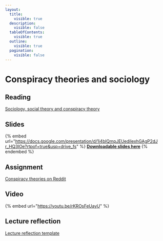```yaml
---
layout:
  title:
    visible: true
  description:
    visible: false
  tableOfContents:
    visible: true
  outline:
    visible: true
  pagination:
    visible: false
---
```


# Conspiracy theories and sociology

## Reading

[Sociology, social theory and conspiracy theory](https://drive.google.com/file/d/1lnusLng25m07YMkR4_3H_hAzyCX9REJ7/view?usp=sharing)

## Slides

{% embed url="https://docs.google.com/presentation/d/1i4bIQmpJEUedilexhGAgP2dJr_HQ3IOe?rtpof=true&usp=drive_fs" %}
[**Downloadable slides here**](https://docs.google.com/presentation/d/1i4bIQmpJEUedilexhGAgP2dJr_HQ3IOe?rtpof=true\&usp=drive_fs)
{% endembed %}

## Assignment

[Conspiracy theories on Reddit](https://docs.google.com/document/d/1iOL8WSqtVsuHbBBBklrRy8plGxAL-DWT?rtpof=true\&usp=drive_fs)

## Video

{% embed url="https://youtu.be/rKROsFeUayU" %}

## Lecture reflection

[Lecture reflection template](https://docs.google.com/document/d/1-tfBXSU4hoQOZXRZB40VsCPGh9tZhOZi?rtpof=true\&usp=drive_fs)
